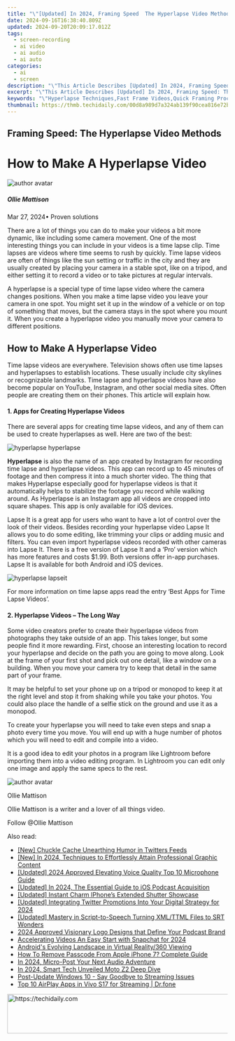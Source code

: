 ```yaml
---
title: "\"[Updated] In 2024, Framing Speed  The Hyperlapse Video Methods\""
date: 2024-09-16T16:38:40.809Z
updated: 2024-09-20T20:09:17.012Z
tags: 
  - screen-recording
  - ai video
  - ai audio
  - ai auto
categories: 
  - ai
  - screen
description: "\"This Article Describes [Updated] In 2024, Framing Speed: The Hyperlapse Video Methods\""
excerpt: "\"This Article Describes [Updated] In 2024, Framing Speed: The Hyperlapse Video Methods\""
keywords: "\"Hyperlapse Techniques,Fast Frame Videos,Quick Framing Processes,High-Speed Photoshoot,Velocity Cinematography,Rapid Image Sequence,Speed Capture Methods\""
thumbnail: https://thmb.techidaily.com/00d8a989d7a324ab139f90cea816e72b6f2451ab8e331cf2285ff4f2ecbceec0.jpg
---
```


## Framing Speed: The Hyperlapse Video Methods

# How to Make A Hyperlapse Video

![author avatar](https://images.wondershare.com/filmora/article-images/ollie-mattison.jpg)

##### Ollie Mattison

 Mar 27, 2024• Proven solutions

There are a lot of things you can do to make your videos a bit more dynamic, like including some camera movement. One of the most interesting things you can include in your videos is a time lapse clip. Time lapses are videos where time seems to rush by quickly. Time lapse videos are often of things like the sun setting or traffic in the city and they are usually created by placing your camera in a stable spot, like on a tripod, and either setting it to record a video or to take pictures at regular intervals.

A hyperlapse is a special type of time lapse video where the camera changes positions. When you make a time lapse video you leave your camera in one spot. You might set it up in the window of a vehicle or on top of something that moves, but the camera stays in the spot where you mount it. When you create a hyperlapse video you manually move your camera to different positions.

## How to Make A Hyperlapse Video

Time lapse videos are everywhere. Television shows often use time lapses and hyperlapses to establish locations. These usually include city skylines or recognizable landmarks. Time lapse and hyperlapse videos have also become popular on YouTube, Instagram, and other social media sites. Often people are creating them on their phones. This article will explain how.

#### 1\. Apps for Creating Hyperlapse Videos

There are several apps for creating time lapse videos, and any of them can be used to create hyperlapses as well. Here are two of the best:

![hyperlapse hyperlapse](https://images.wondershare.com/filmora/article-images/hyperlapse-hyperlapse.JPG)

**Hyperlapse** is also the name of an app created by Instagram for recording time lapse and hyperlapse videos. This app can record up to 45 minutes of footage and then compress it into a much shorter video. The thing that makes Hyperlapse especially good for hyperlapse videos is that it automatically helps to stabilize the footage you record while walking around. As Hyperlapse is an Instagram app all videos are cropped into square shapes. This app is only available for iOS devices.

Lapse It is a great app for users who want to have a lot of control over the look of their videos. Besides recording your hyperlapse video Lapse It allows you to do some editing, like trimming your clips or adding music and filters. You can even import hyperlapse videos recorded with other cameras into Lapse It. There is a free version of Lapse It and a ‘Pro’ version which has more features and costs $1.99\. Both versions offer in-app purchases. Lapse It is available for both Android and iOS devices.

![hyperlapse lapseit](https://images.wondershare.com/filmora/article-images/hyperlapse-lapseit.JPG)

For more information on time lapse apps read the entry ‘Best Apps for Time Lapse Videos’.

#### 2\. Hyperlapse Videos – The Long Way

Some video creators prefer to create their hyperlapse videos from photographs they take outside of an app. This takes longer, but some people find it more rewarding. First, choose an interesting location to record your hyperlapse and decide on the path you are going to move along. Look at the frame of your first shot and pick out one detail, like a window on a building. When you move your camera try to keep that detail in the same part of your frame.

It may be helpful to set your phone up on a tripod or monopod to keep it at the right level and stop it from shaking while you take your photos. You could also place the handle of a selfie stick on the ground and use it as a monopod.

To create your hyperlapse you will need to take even steps and snap a photo every time you move. You will end up with a huge number of photos which you will need to edit and compile into a video.

It is a good idea to edit your photos in a program like Lightroom before importing them into a video editing program. In Lightroom you can edit only one image and apply the same specs to the rest.

![author avatar](https://images.wondershare.com/filmora/article-images/ollie-mattison.jpg)

Ollie Mattison

Ollie Mattison is a writer and a lover of all things video.

Follow @Ollie Mattison


<ins class="adsbygoogle"
     style="display:block"
     data-ad-format="autorelaxed"
     data-ad-client="ca-pub-7571918770474297"
     data-ad-slot="1223367746"></ins>



<ins class="adsbygoogle"
     style="display:block"
     data-ad-client="ca-pub-7571918770474297"
     data-ad-slot="8358498916"
     data-ad-format="auto"
     data-full-width-responsive="true"></ins>


<span class="atpl-alsoreadstyle">Also read:</span>
<div><ul>
<li><a href="https://twitter-videos.techidaily.com/new-chuckle-cache-unearthing-humor-in-twitters-feeds/"><u>[New] Chuckle Cache Unearthing Humor in Twitters Feeds</u></a></li>
<li><a href="https://fox-helps.techidaily.com/new-in-2024-techniques-to-effortlessly-attain-professional-graphic-content/"><u>[New] In 2024, Techniques to Effortlessly Attain Professional Graphic Content</u></a></li>
<li><a href="https://fox-blue.techidaily.com/updated-2024-approved-elevating-voice-quality-top-10-microphone-guide/"><u>[Updated] 2024 Approved Elevating Voice Quality Top 10 Microphone Guide</u></a></li>
<li><a href="https://fox-blue.techidaily.com/updated-in-2024-the-essential-guide-to-ios-podcast-acquisition/"><u>[Updated] In 2024, The Essential Guide to iOS Podcast Acquisition</u></a></li>
<li><a href="https://extra-skills.techidaily.com/updated-instant-charm-iphones-extended-shutter-showcase/"><u>[Updated] Instant Charm IPhone’s Extended Shutter Showcase</u></a></li>
<li><a href="https://twitter-videos.techidaily.com/updated-integrating-twitter-promotions-into-your-digital-strategy-for-2024/"><u>[Updated] Integrating Twitter Promotions Into Your Digital Strategy for 2024</u></a></li>
<li><a href="https://fox-blue.techidaily.com/updated-mastery-in-script-to-speech-turning-xmlttml-files-to-srt-wonders/"><u>[Updated] Mastery in Script-to-Speech Turning XML/TTML Files to SRT Wonders</u></a></li>
<li><a href="https://fox-blue.techidaily.com/2024-approved-visionary-logo-designs-that-define-your-podcast-brand/"><u>2024 Approved Visionary Logo Designs that Define Your Podcast Brand</u></a></li>
<li><a href="https://fox-boxes.techidaily.com/accelerating-videos-an-easy-start-with-snapchat-for-2024/"><u>Accelerating Videos An Easy Start with Snapchat for 2024</u></a></li>
<li><a href="https://fox-blue.techidaily.com/androids-evolving-landscape-in-virtual-reality360-viewing/"><u>Android's Evolving Landscape in Virtual Reality/360 Viewing</u></a></li>
<li><a href="https://ios-unlock.techidaily.com/how-to-remove-passcode-from-apple-iphone-7-complete-guide-by-drfone-ios/"><u>How To Remove Passcode From Apple iPhone 7? Complete Guide</u></a></li>
<li><a href="https://extra-skills.techidaily.com/in-2024-micro-post-your-next-audio-adventure/"><u>In 2024, Micro-Post Your Next Audio Adventure</u></a></li>
<li><a href="https://fox-blue.techidaily.com/in-2024-smart-tech-unveiled-moto-z2-deep-dive/"><u>In 2024, Smart Tech Unveiled Moto Z2 Deep Dive</u></a></li>
<li><a href="https://graphic-issues.techidaily.com/post-update-windows-10-say-goodbye-to-streaming-issues/"><u>Post-Update Windows 10 - Say Goodbye to Streaming Issues</u></a></li>
<li><a href="https://screen-mirror.techidaily.com/top-10-airplay-apps-in-vivo-s17-for-streaming-drfone-by-drfone-android/"><u>Top 10 AirPlay Apps in Vivo S17 for Streaming | Dr.fone</u></a></li>
</ul></div>

<!-- affiliate ads begin -->
<a href="https://laganoo.pxf.io/c/5597632/1657386/16446" target="_top" id="1657386">
  <img src="//a.impactradius-go.com/display-ad/16446-1657386" border="0" alt="https://techidaily.com" width="728" height="90"/>
</a>
<img height="0" width="0" src="https://laganoo.pxf.io/i/5597632/1657386/16446" style="position:absolute;visibility:hidden;" border="0" />
<!-- affiliate ads end -->

